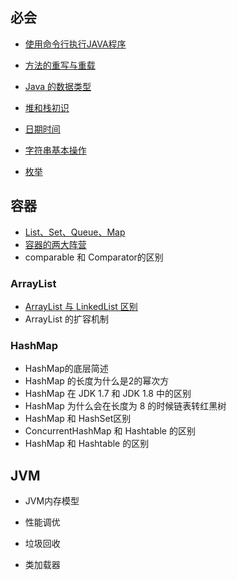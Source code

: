 ## 必会

- [使用命令行执行JAVA程序](基础/必会/使用命令行执行JAVA程序)

- [方法的重写与重载](基础/必会/方法的重写与重载)

- [Java 的数据类型](基础/必会/Java的数据类型)

- [堆和栈初识](基础/必会/堆和栈初识)

- [日期时间](基础/必会/日期时间)

- [字符串基本操作](基础/必会/字符串基本操作)

- [枚举](基础/必会/枚举)



## 容器

- [List、Set、Queue、Map](基础/容器/List、Set、Queue、Map)
- [容器的两大阵营](基础/容器/容器的两大阵营)
- comparable 和 Comparator的区别

### ArrayList

- [ArrayList 与 LinkedList 区别](基础/容器/ArrayList与LinkedList区别)
- ArrayList 的扩容机制

### HashMap

- HashMap的底层简述
- HashMap 的长度为什么是2的幂次方
- HashMap 在 JDK 1.7 和 JDK 1.8 中的区别
- HashMap 为什么会在长度为 8 的时候链表转红黑树
- HashMap 和 HashSet区别
- ConcurrentHashMap 和 Hashtable 的区别
- HashMap 和 Hashtable 的区别





## JVM

- JVM内存模型

- 性能调优

- 垃圾回收

-  类加载器


